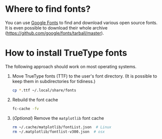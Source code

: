 # Where to find fonts?
You can use [Google Fonts](https://fonts.google.com/) to find and
download various open source fonts. It is even possible to download their whole
archive (https://github.com/google/fonts/tarball/master).

# How to install TrueType fonts
The following approach should work on most operating systems.

1. Move TrueType fonts (TTF) to the user's font directory.
   (It is possible to keep them in subdirectories for tidiness.)
   ```bash
   cp *.ttf ~/.local/share/fonts
    ```

2. Rebuild the font cache
   ```bash
   fc-cache -fv
    ```

3. (_Optional_) Remove the ``matplotlib`` font cache
   ```bash
   rm ~/.cache/matplotlib/fontList.json  # Linux
   rm ~/.matplotlib/fontlist-v300.json  # osx
   ```
